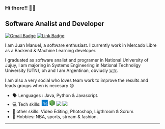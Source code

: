 ### Hi there!! 🤙🤙

## Software Analist and Developer
[![Gmail Badge](https://img.shields.io/badge/-Gmail-c14438?style=flat-square&logo=Gmail&logoColor=white&)](mailto:juanmcoro2003@gmail.com)
[![Link Badge](https://img.shields.io/badge/-Linkedin-3b5998?style=flat-square&labelColor=3b5998&logo=linkedin&logoColor=white)](https://www.linkedin.com/in/j-mcoro)

I am Juan Manuel, a software enthusiast. I currently work in Mercado Libre as a Backend & Machine Learning developer.

I graduated as software analist and programer in National University of Jujuy, I am majoring in Systems Engineering in National Technoligy University (UTN), oh and I am Argentinan, obviusly :argentina:.

I am also a very social who loves team work to improve the results and leads groups when is necesary :smile: 

- :speaking_head: Lenguages : Java, Python & Javascript.
- :computer: Tech skills: <img height="20" src="https://raw.githubusercontent.com/github/explore/80688e429a7d4ef2fca1e82350fe8e3517d3494d/topics/typescript/typescript.png">  <img height="20" src="https://raw.githubusercontent.com/github/explore/80688e429a7d4ef2fca1e82350fe8e3517d3494d/topics/nodejs/nodejs.png">  <img height="20" src="https://cdn.iconscout.com/icon/free/png-256/free-angular-3628622-3029847.png?f=webp">  <img height="20" src="hhttps://www.svgrepo.com/show/354380/spring-icon.svg">  
- :pushpin: other skills: Video Editing, Photoshop, Ligthroom & Scrum.
- :pushpin: Hobbies: NBA, sports, stream & fashion.

-----



<!--
**JMReader/JMReader** is a ✨ _special_ ✨ repository because its `README.md` (this file) appears on your GitHub profile.

Here are some ideas to get you started:

- 🔭 I’m currently working on ...
- 🌱 I’m currently learning ...
- 👯 I’m looking to collaborate on ...
- 🤔 I’m looking for help with ...
- 💬 Ask me about ...
- 📫 How to reach me: ...
- 😄 Pronouns: ...
- ⚡ Fun fact: ...
-->
